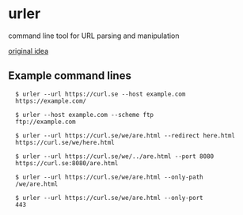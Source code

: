 # urler
command line tool for URL parsing and manipulation

[original idea](https://curl.se/mail/archive-2023-03/0030.html)

## Example command lines

~~~
  $ urler --url https://curl.se --host example.com
  https://example.com/

  $ urler --host example.com --scheme ftp
  ftp://example.com

  $ urler --url https://curl.se/we/are.html --redirect here.html
  https://curl.se/we/here.html

  $ urler --url https://curl.se/we/../are.html --port 8080
  https://curl.se:8080/are.html

  $ urler --url https://curl.se/we/are.html --only-path
  /we/are.html

  $ urler --url https://curl.se/we/are.html --only-port
  443
